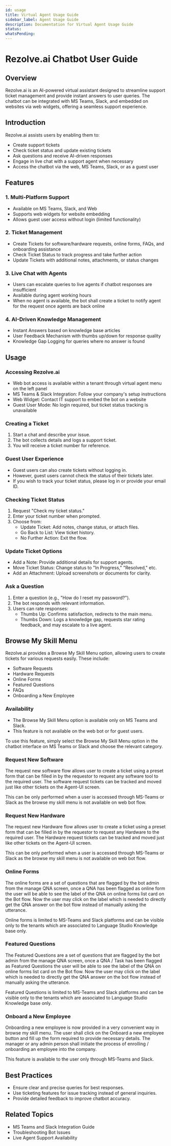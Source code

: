 ```yaml
---
id: usage
title: Virtual Agent Usage Guide
sidebar_label: Agent Usage Guide
description: Documentation for Virtual Agent Usage Guide
status: 
whatsPending: 
---
```


# Rezolve.ai Chatbot User Guide

## Overview

Rezolve.ai is an AI-powered virtual assistant designed to streamline support ticket management and provide instant answers to user queries. The chatbot can be integrated with MS Teams, Slack, and embedded on websites via web widgets, offering a seamless support experience.

## Introduction

Rezolve.ai assists users by enabling them to:
- Create support tickets
- Check ticket status and update existing tickets
- Ask questions and receive AI-driven responses
- Engage in live chat with a support agent when necessary
- Access the chatbot via the web, MS Teams, Slack, or as a guest user

## Features

### 1. Multi-Platform Support
- Available on MS Teams, Slack, and Web
- Supports web widgets for website embedding
- Allows guest user access without login (limited functionality)

### 2. Ticket Management
- Create Tickets for software/hardware requests, online forms, FAQs, and onboarding assistance
- Check Ticket Status to track progress and take further action
- Update Tickets with additional notes, attachments, or status changes

### 3. Live Chat with Agents
- Users can escalate queries to live agents if chatbot responses are insufficient
- Available during agent working hours
- When no agent is available, the bot shall create a ticket to notify agent for the request once agents are back online
  
### 4. AI-Driven Knowledge Management
- Instant Answers based on knowledge base articles
- User Feedback Mechanism with thumbs up/down for response quality
- Knowledge Gap Logging for queries where no answer is found

## Usage

### Accessing Rezolve.ai
- Web bot access is available within a tenant through virtual agent menu on the left panel
- MS Teams & Slack Integration: Follow your company's setup instructions
- Web Widget: Contact IT support to embed the bot on a website
- Guest User Mode: No login required, but ticket status tracking is unavailable

### Creating a Ticket
1. Start a chat and describe your issue.
2. The bot collects details and logs a support ticket.
3. You will receive a ticket number for reference.
  
### Guest User Experience
- Guest users can also create tickets without logging in.
- However, guest users cannot check the status of their tickets later.
- If you wish to track your ticket status, please log in or provide your email ID.
 
### Checking Ticket Status
1. Request "Check my ticket status."
2. Enter your ticket number when prompted.
3. Choose from: 
   - Update Ticket: Add notes, change status, or attach files.
   - Go Back to List: View ticket history.
   - No Further Action: Exit the flow.
 
### Update Ticket Options
- Add a Note: Provide additional details for support agents.
- Move Ticket Status: Change status to "In Progress," "Resolved," etc.
- Add an Attachment: Upload screenshots or documents for clarity.

### Ask a Question
1. Enter a question (e.g., "How do I reset my password?").
2. The bot responds with relevant information.
3. Users can rate responses: 
   - Thumbs Up: Confirms satisfaction, redirects to the main menu.
   - Thumbs Down: Logs a knowledge gap, requests star rating feedback, and may escalate to a live agent.
 
## Browse My Skill Menu

Rezolve.ai provides a Browse My Skill Menu option, allowing users to create tickets for various requests easily. These include:
- Software Requests
- Hardware Requests
- Online Forms
- Featured Questions
- FAQs
- Onboarding a New Employee

### Availability
- The Browse My Skill Menu option is available only on MS Teams and Slack.
- This feature is not available on the web bot or for guest users.

To use this feature, simply select the Browse My Skill Menu option in the chatbot interface on MS Teams or Slack and choose the relevant category.
 
### Request New Software 
The request new software flow allows user to create a ticket using a preset form that can be filled in by the requestor to request any software tool to the required user. The software request tickets can be tracked and moved just like other tickets on the Agent-UI screen.
 
This can be only performed when a user is accessed through MS-Teams or Slack as the browse my skill menu is not available on web bot flow.

### Request New Hardware
The request new Hardware flow allows user to create a ticket using a preset form that can be filled in by the requestor to request any Hardware to the required user. The Hardware request tickets can be tracked and moved just like other tickets on the Agent-UI screen.
 
This can be only performed when a user is accessed through MS-Teams or Slack as the browse my skill menu is not available on web bot flow.

### Online Forms
The online forms are a set of questions that are flagged by the bot admin from the manage QNA screen, once a QNA has been flagged as online form the user will be able to see the label of the QNA on online forms list card on the Bot flow. Now the user may click on the label which is needed to directly get the QNA answer on the bot flow instead of manually asking the utterance.
 
Online forms is limited to MS-Teams and Slack platforms and can be visible only to the tenants which are associated to Language Studio Knowledge base only.

### Featured Questions
The Featured Questions are a set of questions that are flagged by the bot admin from the manage QNA screen, once a QNA / Task has been flagged as Featured Questions the user will be able to see the label of the QNA on online forms list card on the Bot flow. Now the user may click on the label which is needed to directly get the QNA answer on the bot flow instead of manually asking the utterance.
 
Featured Questions is limited to MS-Teams and Slack platforms and can be visible only to the tenants which are associated to Language Studio Knowledge base only.

### Onboard a New Employee
Onboarding a new employee is now provided in a very convenient way in browse my skill menu. The user shall click on the Onboard a new employee button and fill up the form required to provide necessary details. The manager or any admin person shall initiate the process of enrolling / onboarding an employee into the company. 
 
This feature is available to the user only through MS-Teams and Slack.

## Best Practices
- Ensure clear and precise queries for best responses.
- Use ticketing features for issue tracking instead of general inquiries.
- Provide detailed feedback to improve chatbot accuracy.

## Related Topics
- MS Teams and Slack Integration Guide
- Troubleshooting Bot Issues
- Live Agent Support Availability

